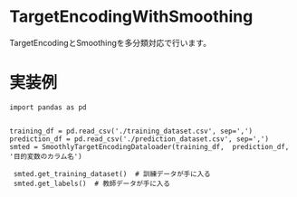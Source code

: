 # TargetEncodingWithSmoothing
TargetEncodingとSmoothingを多分類対応で行います。

# 実装例
```
import pandas as pd 


training_df = pd.read_csv('./training_dataset.csv', sep=',')
prediction_df = pd.read_csv('./prediction_dataset.csv', sep=',')
smted = SmoothlyTargetEncodingDataloader(training_df,  prediction_df, '目的変数のカラム名')

 smted.get_training_dataset()  # 訓練データが手に入る
 smted.get_labels()  # 教師データが手に入る
```
